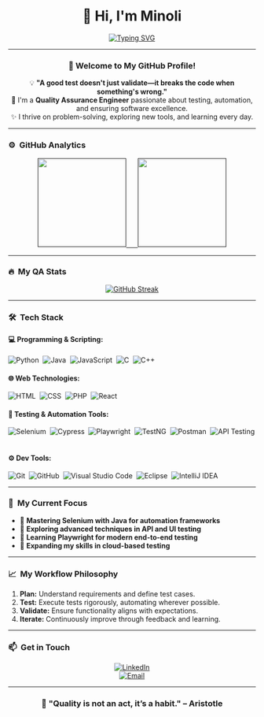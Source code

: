 <div align="center">
 
# 👋 Hi, I'm Minoli 
 
[![Typing SVG](https://readme-typing-svg.demolab.com?font=Fira+Code&pause=1000&center=true&width=435&lines=Quality+Assurance+Engineer;Passionate+About+Testing+%26+Automation;Constantly+Learning+%26+Growing)](https://git.io/typing-svg)
 
</div>
 
---
 
<div align="center">
 
### 🎉 Welcome to My GitHub Profile!
 
💡 **"A good test doesn't just validate—it breaks the code when something's wrong."**  
🚀 I'm a **Quality Assurance Engineer** passionate about testing, automation, and ensuring software excellence.  
✨ I thrive on problem-solving, exploring new tools, and learning every day.
 
</div>
 
---
 
### ⚙️ &nbsp;GitHub Analytics
 
<div align="center">
 
<a href="">
<img height="180em" src="https://github-readme-stats-eight-theta.vercel.app/api?username=Minoli24&show_icons=true&theme=algolia&include_all_commits=true&count_private=true"/>
&nbsp;&nbsp;&nbsp;&nbsp;
<img height="180em" src="https://github-readme-stats-eight-theta.vercel.app/api/top-langs/?username=Minoli24&layout=compact&langs_count=8&theme=algolia"/>
</a>
 
</div>
 
---
 
### 🔥 &nbsp;My QA Stats
 
<div align="center">
 
[![GitHub Streak](http://github-readme-streak-stats.herokuapp.com?user=Minoli24&theme=dark&background=000000)](https://git.io/streak-stats)
 
</div>
 
---
 
### 🛠 &nbsp;Tech Stack
 
#### 💻 **Programming & Scripting:**
![Python](https://img.shields.io/badge/-Python-05122A?style=flat&logo=python)&nbsp;
![Java](https://img.shields.io/badge/-Java-05122A?style=flat&logo=oracle&logoColor=FFA518)&nbsp;
![JavaScript](https://img.shields.io/badge/-JavaScript-05122A?style=flat&logo=javascript)&nbsp;
![C](https://img.shields.io/badge/-C-05122A?style=flat&logo=C&logoColor=A8B9CC)&nbsp;
![C++](https://img.shields.io/badge/-C%2B%2B-05122A?style=flat&logo=C%2B%2B&logoColor=00599C)&nbsp;
 
#### 🌐 **Web Technologies:**
![HTML](https://img.shields.io/badge/-HTML-05122A?style=flat&logo=HTML5)&nbsp;
![CSS](https://img.shields.io/badge/-CSS-05122A?style=flat&logo=CSS3&logoColor=1572B6)&nbsp;
![PHP](https://img.shields.io/badge/-PHP-05122A?style=flat&logo=PHP&logoColor=777BB4)&nbsp;
![React](https://img.shields.io/badge/-React-05122A?style=flat&logo=react)&nbsp;
 
#### 🧪 **Testing & Automation Tools:**
![Selenium](https://img.shields.io/badge/Selenium-43B02A?style=flat&logo=selenium&logoColor=white)&nbsp;
![Cypress](https://img.shields.io/badge/Cypress-17202C?style=flat&logo=cypress&logoColor=white)&nbsp;
![Playwright](https://img.shields.io/badge/Playwright-2EAD33?style=flat&logo=playwright&logoColor=white)&nbsp;
![TestNG](https://img.shields.io/badge/TestNG-FF7300?style=flat&logo=testng&logoColor=white)&nbsp;
![Postman](https://img.shields.io/badge/Postman-FF6C37?style=flat&logo=postman&logoColor=white)&nbsp;
![API Testing](https://img.shields.io/badge/API-Testing-blue?style=flat&logo=api&logoColor=white)&nbsp;
 
#### ⚙️ **Dev Tools:**
![Git](https://img.shields.io/badge/-Git-05122A?style=flat&logo=git)&nbsp;
![GitHub](https://img.shields.io/badge/-GitHub-05122A?style=flat&logo=github)&nbsp;
![Visual Studio Code](https://img.shields.io/badge/-VS%20Code-05122A?style=flat&logo=visual-studio-code&logoColor=007ACC)&nbsp;
![Eclipse](https://img.shields.io/badge/-Eclipse-05122A?style=flat&logo=eclipse-ide&logoColor=2C2255)&nbsp;
![IntelliJ IDEA](https://img.shields.io/badge/-IntelliJ%20IDEA-05122A?style=flat&logo=intellij-idea&logoColor=white)&nbsp;
 
---

### 🎯 &nbsp;My Current Focus  

- 🚀 **Mastering Selenium with Java for automation frameworks**  
- 🧪 **Exploring advanced techniques in API and UI testing**  
- 📘 **Learning Playwright for modern end-to-end testing**  
- 🌱 **Expanding my skills in cloud-based testing**  

---
 
### 📈 &nbsp;My Workflow Philosophy
 
1. **Plan:** Understand requirements and define test cases.  
2. **Test:** Execute tests rigorously, automating wherever possible.  
3. **Validate:** Ensure functionality aligns with expectations.  
4. **Iterate:** Continuously improve through feedback and learning.
 
---
 
### 📫 &nbsp;Get in Touch
 
<div align="center">
 
[![LinkedIn](https://img.shields.io/badge/-LinkedIn-blue?style=flat&logo=LinkedIn&logoColor=white)](https://www.linkedin.com/in/minoli-rashmitha/)  
[![Email](https://img.shields.io/badge/-E--mail-D14836?style=flat&logo=Gmail&logoColor=white)](mailto:minolirashmitha228@gmail.com)
 
</div>
 
---
 
<div align="center">
 
### 🌟 "Quality is not an act, it’s a habit." – Aristotle
 
</div>
